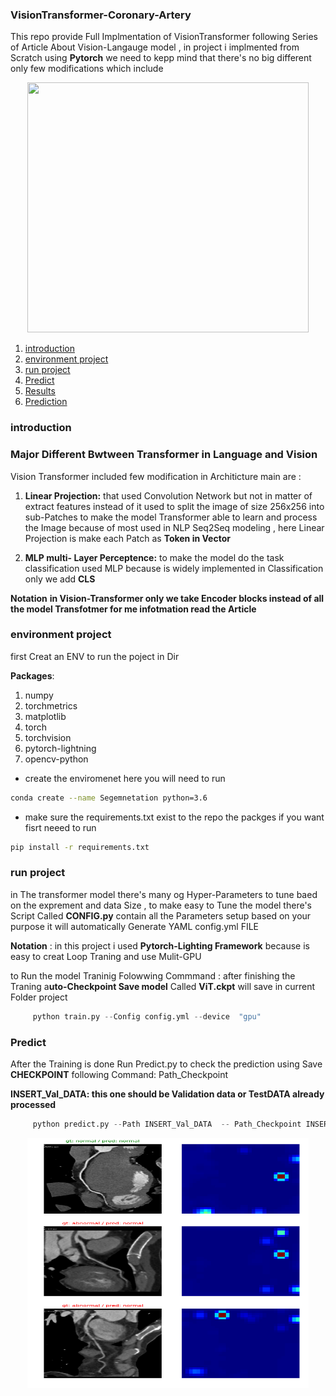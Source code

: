 ### VisionTransformer-Coronary-Artery
This repo provide Full Implmentation of VisionTransformer following Series of Article About Vision-Langauge model , in project i implmented from Scratch using **Pytorch**
we need to kepp mind that there's no big different only few modifications which include 

<div align="center">
    <img src="assets/vit.gif" width="450" height="400" />
</div>


1. [introduction](#introduction)
2. [environment project](#environment-project)
3. [run project](#run-project)
5. [Predict](#Predict)
5. [Results](#Results)
5. [Prediction](#Prediction)

### introduction

### Major Different Bwtween Transformer in Language and Vision 

Vision Transformer included few modification in Architicture main are :

1. **Linear Projection:** that used Convolution Network but not in matter of extract features instead of it used to split the image of size 256x256 into sub-Patches to make the model Transformer able to learn and process the Image because of most used in NLP Seq2Seq modeling , here Linear Projection is make each Patch as **Token in Vector**

2. **MLP multi- Layer Perceptence:** to make the model do the task classification used MLP because is widely implemented in Classification only we add **CLS**


**Notation** **in Vision-Transformer only we take Encoder blocks instead of all the model Transfotmer for me infotmation read the Article**

### environment project

first Creat an ENV to run the poject in Dir

**Packages**:
1. numpy
2. torchmetrics
3. matplotlib
4. torch
5. torchvision
6. pytorch-lightning
7. opencv-python

* create the enviromenet here you will need to run 

```sh
conda create --name Segemnetation python=3.6
```

* make sure the requirements.txt exist to the repo 
  the packges if you want fisrt neeed to run 

```sh
pip install -r requirements.txt
```
### run project 
 in The transformer model there's many og Hyper-Parameters to tune baed on the exprement
 and data Size , to make easy to Tune the model there's Script Called **CONFIG.py**
 contain all the Parameters setup based on your purpose it will automatically Generate YAML config.yml FILE 

**Notation** : in this project i used **Pytorch-Lighting Framework** because is easy to creat Loop Traning and use Mulit-GPU 

to Run the model Traninig Folowwing Commmand :
after finishing the Traning a**uto-Checkpoint Save model** Called **ViT.ckpt** will save in current Folder project 

```python
     python train.py --Config config.yml --device  "gpu"
``` 

### Predict

After the Training is done  Run Predict.py to check the prediction using Save **CHECKPOINT** following Command:
Path_Checkpoint

**INSERT_Val_DATA: this one should be Validation data or TestDATA already processed**

```python
     python predict.py --Path INSERT_Val_DATA  -- Path_Checkpoint INSERT_CHECKPOINT_MODEL --OUTPUT INSERT_OUTPUT_STR.PNG
```   

<div align="center">
    <img src="assets/attention.png" width="450" height="400" />
</div>

